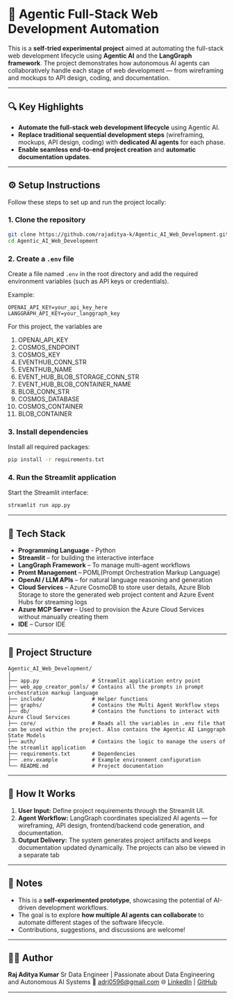 

# 🤖 Agentic Full-Stack Web Development Automation

This is a **self-tried experimental project** aimed at automating the full-stack web development lifecycle using **Agentic AI** and the **LangGraph framework**.
The project demonstrates how autonomous AI agents can collaboratively handle each stage of web development — from wireframing and mockups to API design, coding, and documentation.

---

## 🔍 Key Highlights

* **Automate the full-stack web development lifecycle** using Agentic AI.
* **Replace traditional sequential development steps** (wireframing, mockups, API design, coding) with **dedicated AI agents** for each phase.
* **Enable seamless end-to-end project creation** and **automatic documentation updates**.

---

## ⚙️ Setup Instructions

Follow these steps to set up and run the project locally:

### 1. Clone the repository

```bash
git clone https://github.com/rajaditya-k/Agentic_AI_Web_Development.git
cd Agentic_AI_Web_Development
```

### 2. Create a `.env` file

Create a file named `.env` in the root directory and add the required environment variables (such as API keys or credentials).

Example:

```
OPENAI_API_KEY=your_api_key_here
LANGGRAPH_API_KEY=your_langgraph_key
```
For this project, the variables are 
1. OPENAI_API_KEY
2. COSMOS_ENDPOINT
3. COSMOS_KEY
4. EVENTHUB_CONN_STR
5. EVENTHUB_NAME
6. EVENT_HUB_BLOB_STORAGE_CONN_STR
7. EVENT_HUB_BLOB_CONTAINER_NAME
8. BLOB_CONN_STR
9. COSMOS_DATABASE
10. COSMOS_CONTAINER
11. BLOB_CONTAINER

### 3. Install dependencies

Install all required packages:

```bash
pip install -r requirements.txt
```

### 4. Run the Streamlit application

Start the Streamlit interface:

```bash
streamlit run app.py
```

---

## 🧠 Tech Stack

* **Programming Language** - Python
* **Streamlit** – for building the interactive interface
* **LangGraph Framework** – To manage multi-agent workflows
* **Promt Management** – POML(Prompt Orchestration Markup Language)
* **OpenAI / LLM APIs** – for natural language reasoning and generation
* **Cloud Services** – Azure CosmoDB to store user details, Azure Blob Storage to store the generated web project content and Azure Event Hubs for streaming logs
* **Azure MCP Server** – Used to provision the Azure Cloud Services without manually creating them
* **IDE** – Cursor IDE

---

## 📁 Project Structure

```
Agentic_AI_Web_Development/
│
├── app.py                 # Streamlit application entry point
├── web_app_creator_pomls/ # Contains all the prompts in prompt orchestration markup language
├── include/               # Helper functions
├── graphs/                # Contains the Multi Agent Workflow steps
├── db/                    # Contains the functions to interact with Azure Cloud Services
├── core/                  # Reads all the variables in .env file that can be used within the project. Also contains the Agentic AI Langgraph State Models
├── auth/                  # Contains the logic to manage the users of the streamlit application
├── requirements.txt       # Dependencies
├── .env.example           # Example environment configuration
└── README.md              # Project documentation
```

---

## 🧩 How It Works

1. **User Input:** Define project requirements through the Streamlit UI.
2. **Agent Workflow:** LangGraph coordinates specialized AI agents — for wireframing, API design, frontend/backend code generation, and documentation.
3. **Output Delivery:** The system generates project artifacts and keeps documentation updated dynamically. The projects can also be viewed in a separate tab

---

## 📌 Notes

* This is a **self-experimented prototype**, showcasing the potential of AI-driven development workflows.
* The goal is to explore **how multiple AI agents can collaborate** to automate different stages of the software lifecycle.
* Contributions, suggestions, and discussions are welcome!

---

## 🧑‍💻 Author

**Raj Aditya Kumar**
Sr Data Engineer | Passionate about Data Engineering and Autonomous AI Systems
📧 [adrj0596@gmail.com](mailto:adrj0596@gmail.com)
🌐 [LinkedIn]([https://linkedin.com/in/rajadityakumar](https://www.linkedin.com/in/rajadityakumar/)) | [GitHub]([https://github.com/your-username](https://github.com/rajaditya-k))

---




